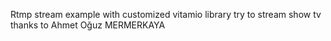 Rtmp stream example with customized vitamio library
try to stream show tv
thanks to Ahmet Oğuz MERMERKAYA
